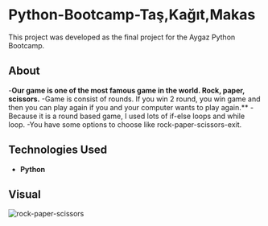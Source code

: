 # Python-Bootcamp-Taş,Kağıt,Makas
This project was developed as the final project for the Aygaz Python Bootcamp.

## About
-**Our game is one of the most famous game in the world. Rock, paper, scissors.**
-Game is consist of rounds. If you win 2 round, you win game and then you can play again if you and your computer wants to play again.**
-Because it is a round based game, I used lots of if-else loops and while loop.
-You have some options to choose like rock-paper-scissors-exit.


## Technologies Used

- **Python**


## Visual
![rock-paper-scissors](https://github.com/user-attachments/assets/81760da9-d705-44cb-88d6-03cb4cc6198d)
